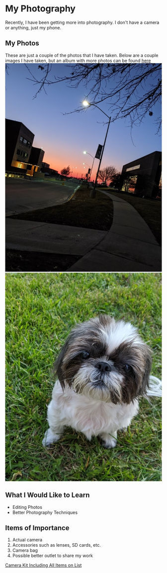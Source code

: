 # My Photography
Recently, I have been getting more into photography. I don't have a camera or anything, just my phone.
## My Photos
These are just a couple of the photos that I have taken. Below are a couple images I have taken, but an album with more photos can be found [here](https://photos.app.goo.gl/N5p3pZNegRDsKzw59 "Photo Album")
![sunset](https://github.com/michaelcrawford35/githubpages/blob/master/sunset25.jpg "Sunset Here at Northwest")
![bella](https://github.com/michaelcrawford35/githubpages/blob/master/dog25.jpg "My Dog Bella")
## What I Would Like to Learn
- Editing Photos
- Better Photography Techniques
## Items of Importance
1. Actual camera
1. Accessories such as lenses, SD cards, etc.
1. Camera bag
1. Possible better outlet to share my work

[Camera Kit Including All Items on List](https://shop.usa.canon.com/shop/en/catalog/eos-rebel-t6-ef-S-18-55mm-ef-75-300mm-double-zoom-kit "Canon Rebel T6 Kit")
